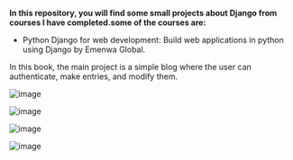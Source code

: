**In this repository, you will find some small projects about Django from courses I have completed.some of the courses are:**

- Python Django for web development: Build web applications in python using Django by Emenwa Global.

In this book, the main project is a simple blog where the user can authenticate, make entries, and modify them.


![image](https://github.com/user-attachments/assets/522cf710-880c-42a3-b82a-496a4de9c5a6)

![image](https://github.com/user-attachments/assets/519aada4-d89e-4c6d-a66c-910ca9d390c0)

![image](https://github.com/user-attachments/assets/fb351aad-c1c1-4fb3-bec9-cb92287eec28)

![image](https://github.com/user-attachments/assets/25c0eaf9-117a-4471-9300-07be6493bdfe)
